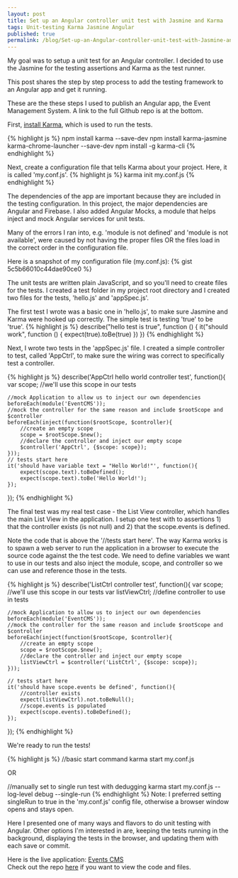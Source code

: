 ```yaml
---
layout: post
title: Set up an Angular controller unit test with Jasmine and Karma
tags: Unit-testing Karma Jasmine Angular
published: true
permalink: /blog/Set-up-an-Angular-controller-unit-test-with-Jasmine-and-Karma
---
```

My goal was to setup a unit test for an Angular controller. I decided to use the Jasmine for the testing assertions and Karma as the test runner.

This post shares the step by step process to add the testing framework to an Angular app and get it running.

These are the these steps I used to publish an Angular app, the Event Management System. A link to the full Github repo is at the bottom.

First, [install Karma](http://karma-runner.github.io/0.13/intro/installation.html), which is used to run the tests.

{% highlight js %}
npm install karma --save-dev
npm install karma-jasmine karma-chrome-launcher --save-dev
npm install -g karma-cli
{% endhighlight %}

Next, create a configuration file that tells Karma about your project. Here, it is called 'my.conf.js'.
{% highlight js %}
karma init my.conf.js
{% endhighlight %}

The dependencies of the app are important because they are included in the testing configuration. In this project, the major dependencies are Angular and Firebase. I also added Angular Mocks, a module that helps inject and mock Angular services for unit tests.

Many of the errors I ran into, e.g. 'module is not defined' and 'module is not available', were caused by not having the proper files OR the files load in the correct order in the configuration file.

Here is a snapshot of my configuration file (my.conf.js):
{% gist 5c5b66010c44dae90ce0 %}

The unit tests are written plain JavaScript, and so you'll need to create files for the tests. I created a test folder in my project root directory and I created two files for the tests, 'hello.js' and 'appSpec.js'.

The first test I wrote was a basic one in 'hello.js', to make sure Jasmine and Karma were hooked up correctly. The simple test is testing 'true' to be 'true'.
{% highlight js %}
describe("hello test is true", function () {
    it("should work", function () {
        expect(true).toBe(true)
    })
})
{% endhighlight %}

Next, I wrote two tests in the 'appSpec.js' file. I created a simple controller to test, called 'AppCtrl', to make sure the wiring was correct to specifically test a controller.

{% highlight js %}
describe('AppCtrl hello world controller test', function(){
    var scope; //we'll use this scope in our tests

    //mock Application to allow us to inject our own dependencies
    beforeEach(module('EventCMS'));
    //mock the controller for the same reason and include $rootScope and $controller
    beforeEach(inject(function($rootScope, $controller){
        //create an empty scope
        scope = $rootScope.$new();
        //declare the controller and inject our empty scope
        $controller('AppCtrl', {$scope: scope});
    }));
    // tests start here
    it('should have variable text = "Hello World!"', function(){
        expect(scope.text).toBeDefined();
        expect(scope.text).toBe('Hello World!');
    });
});
{% endhighlight %}

The final test was my real test case - the List View controller, which handles the main List View in the application. I setup one test with to assertions 1) that the controller exists (is not null) and 2) that the scope.events is defined.

Note the code that is above the '//tests start here'. The way Karma works is to spawn a web server to run the application in a browser to execute the source code against the the test code. We need to define variables we want to use in our tests and also inject the module, scope, and controller so we can use and reference those in the tests.

{% highlight js %}
describe('ListCtrl controller test', function(){
    var scope; //we'll use this scope in our tests
    var listViewCtrl; //define controller to use in tests

    //mock Application to allow us to inject our own dependencies
    beforeEach(module('EventCMS'));
    //mock the controller for the same reason and include $rootScope and $controller
    beforeEach(inject(function($rootScope, $controller){
        //create an empty scope
        scope = $rootScope.$new();
        //declare the controller and inject our empty scope
        listViewCtrl = $controller('ListCtrl', {$scope: scope});
    }));

    // tests start here
    it('should have scope.events be defined', function(){
        //controller exists
        expect(listViewCtrl).not.toBeNull();
        //scope.events is populated
        expect(scope.events).toBeDefined();
    });
});
{% endhighlight %}

We're ready to run the tests!

{% highlight js %}
//basic start command
karma start my.conf.js

OR

//manually set to single run test with dedugging
karma start my.conf.js --log-level debug --single-run
{% endhighlight %}
Note: I preferred setting singleRun to true in the 'my.conf.js' config file, otherwise a browser window opens and stays open.

Here I presented one of many ways and flavors to do unit testing with Angular.
Other options I'm interested in are, keeping the tests running in the background, displaying the tests in the browser, and updating them with each save or commit.

Here is the live application: [Events CMS](https://events-to-manage.herokuapp.com/) <br>
Check out the repo [here](https://github.com/eriksilver/Events-CMS) if you want to view the code and files.
